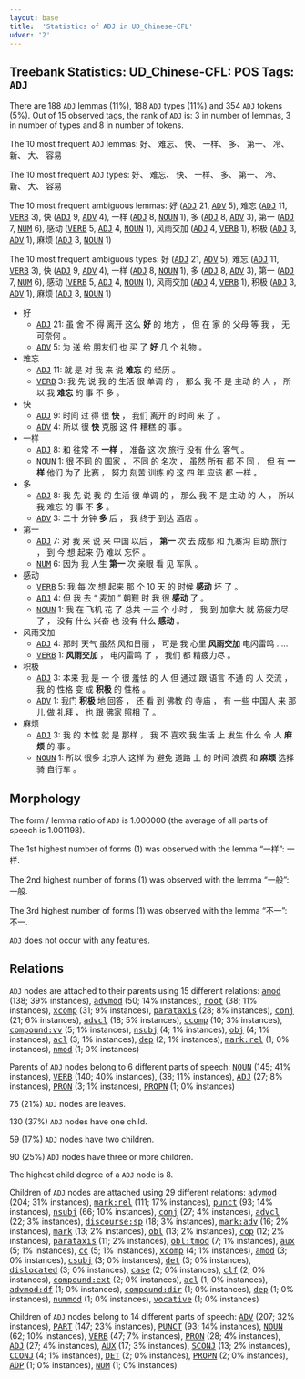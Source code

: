 ```yaml
---
layout: base
title:  'Statistics of ADJ in UD_Chinese-CFL'
udver: '2'
---
```


## Treebank Statistics: UD_Chinese-CFL: POS Tags: `ADJ`

There are 188 `ADJ` lemmas (11%), 188 `ADJ` types (11%) and 354 `ADJ` tokens (5%).
Out of 15 observed tags, the rank of `ADJ` is: 3 in number of lemmas, 3 in number of types and 8 in number of tokens.

The 10 most frequent `ADJ` lemmas: 好、 难忘、 快、 一样、 多、 第一、 冷、 新、 大、 容易

The 10 most frequent `ADJ` types:  好、 难忘、 快、 一样、 多、 第一、 冷、 新、 大、 容易

The 10 most frequent ambiguous lemmas: 好 (<tt><a href="zh_cfl-pos-ADJ.html">ADJ</a></tt> 21, <tt><a href="zh_cfl-pos-ADV.html">ADV</a></tt> 5), 难忘 (<tt><a href="zh_cfl-pos-ADJ.html">ADJ</a></tt> 11, <tt><a href="zh_cfl-pos-VERB.html">VERB</a></tt> 3), 快 (<tt><a href="zh_cfl-pos-ADJ.html">ADJ</a></tt> 9, <tt><a href="zh_cfl-pos-ADV.html">ADV</a></tt> 4), 一样 (<tt><a href="zh_cfl-pos-ADJ.html">ADJ</a></tt> 8, <tt><a href="zh_cfl-pos-NOUN.html">NOUN</a></tt> 1), 多 (<tt><a href="zh_cfl-pos-ADJ.html">ADJ</a></tt> 8, <tt><a href="zh_cfl-pos-ADV.html">ADV</a></tt> 3), 第一 (<tt><a href="zh_cfl-pos-ADJ.html">ADJ</a></tt> 7, <tt><a href="zh_cfl-pos-NUM.html">NUM</a></tt> 6), 感动 (<tt><a href="zh_cfl-pos-VERB.html">VERB</a></tt> 5, <tt><a href="zh_cfl-pos-ADJ.html">ADJ</a></tt> 4, <tt><a href="zh_cfl-pos-NOUN.html">NOUN</a></tt> 1), 风雨交加 (<tt><a href="zh_cfl-pos-ADJ.html">ADJ</a></tt> 4, <tt><a href="zh_cfl-pos-VERB.html">VERB</a></tt> 1), 积极 (<tt><a href="zh_cfl-pos-ADJ.html">ADJ</a></tt> 3, <tt><a href="zh_cfl-pos-ADV.html">ADV</a></tt> 1), 麻烦 (<tt><a href="zh_cfl-pos-ADJ.html">ADJ</a></tt> 3, <tt><a href="zh_cfl-pos-NOUN.html">NOUN</a></tt> 1)

The 10 most frequent ambiguous types:  好 (<tt><a href="zh_cfl-pos-ADJ.html">ADJ</a></tt> 21, <tt><a href="zh_cfl-pos-ADV.html">ADV</a></tt> 5), 难忘 (<tt><a href="zh_cfl-pos-ADJ.html">ADJ</a></tt> 11, <tt><a href="zh_cfl-pos-VERB.html">VERB</a></tt> 3), 快 (<tt><a href="zh_cfl-pos-ADJ.html">ADJ</a></tt> 9, <tt><a href="zh_cfl-pos-ADV.html">ADV</a></tt> 4), 一样 (<tt><a href="zh_cfl-pos-ADJ.html">ADJ</a></tt> 8, <tt><a href="zh_cfl-pos-NOUN.html">NOUN</a></tt> 1), 多 (<tt><a href="zh_cfl-pos-ADJ.html">ADJ</a></tt> 8, <tt><a href="zh_cfl-pos-ADV.html">ADV</a></tt> 3), 第一 (<tt><a href="zh_cfl-pos-ADJ.html">ADJ</a></tt> 7, <tt><a href="zh_cfl-pos-NUM.html">NUM</a></tt> 6), 感动 (<tt><a href="zh_cfl-pos-VERB.html">VERB</a></tt> 5, <tt><a href="zh_cfl-pos-ADJ.html">ADJ</a></tt> 4, <tt><a href="zh_cfl-pos-NOUN.html">NOUN</a></tt> 1), 风雨交加 (<tt><a href="zh_cfl-pos-ADJ.html">ADJ</a></tt> 4, <tt><a href="zh_cfl-pos-VERB.html">VERB</a></tt> 1), 积极 (<tt><a href="zh_cfl-pos-ADJ.html">ADJ</a></tt> 3, <tt><a href="zh_cfl-pos-ADV.html">ADV</a></tt> 1), 麻烦 (<tt><a href="zh_cfl-pos-ADJ.html">ADJ</a></tt> 3, <tt><a href="zh_cfl-pos-NOUN.html">NOUN</a></tt> 1)


* 好
  * <tt><a href="zh_cfl-pos-ADJ.html">ADJ</a></tt> 21: 虽 舍 不 得 离开 这么 <b>好</b> 的 地方 ， 但 在 家 的 父母 等 我 ， 无可奈何 。
  * <tt><a href="zh_cfl-pos-ADV.html">ADV</a></tt> 5: 为 送 给 朋友们 也 买 了 <b>好</b> 几 个 礼物 。
* 难忘
  * <tt><a href="zh_cfl-pos-ADJ.html">ADJ</a></tt> 11: 就 是 对 我 来 说 <b>难忘</b> 的 经历 。
  * <tt><a href="zh_cfl-pos-VERB.html">VERB</a></tt> 3: 我 先 说 我 的 生活 很 单调 的 ， 那么 我 不 是 主动 的 人 ， 所以 我 <b>难忘</b> 的 事 不 多 。
* 快
  * <tt><a href="zh_cfl-pos-ADJ.html">ADJ</a></tt> 9: 时间 过 得 很 <b>快</b> ， 我们 离开 的 时间 来 了 。
  * <tt><a href="zh_cfl-pos-ADV.html">ADV</a></tt> 4: 所以 很 <b>快</b> 克服 这 件 糟糕 的 事 。
* 一样
  * <tt><a href="zh_cfl-pos-ADJ.html">ADJ</a></tt> 8: 和 往常 不 <b>一样</b> ， 准备 这 次 旅行 没有 什么 客气 。
  * <tt><a href="zh_cfl-pos-NOUN.html">NOUN</a></tt> 1: 很 不同 的 国家 ， 不同 的 名次 ， 虽然 所有 都 不 同 ， 但 有 <b>一样</b> 他们 为了 比赛 ， 努力 刻苦 训练 的 这 四 年 应该 都 一样 。
* 多
  * <tt><a href="zh_cfl-pos-ADJ.html">ADJ</a></tt> 8: 我 先 说 我 的 生活 很 单调 的 ， 那么 我 不 是 主动 的 人 ， 所以 我 难忘 的 事 不 <b>多</b> 。
  * <tt><a href="zh_cfl-pos-ADV.html">ADV</a></tt> 3: 二十 分钟 <b>多</b> 后 ， 我 终于 到达 酒店 。
* 第一
  * <tt><a href="zh_cfl-pos-ADJ.html">ADJ</a></tt> 7: 对 我 来 说 来 中国 以后 ， <b>第一</b> 次 去 成都 和 九寨沟 自助 旅行 ， 到 今 想 起来 仍 难以 忘怀 。
  * <tt><a href="zh_cfl-pos-NUM.html">NUM</a></tt> 6: 因为 我 人生 <b>第一</b> 次 亲眼 看 见 军队 。
* 感动
  * <tt><a href="zh_cfl-pos-VERB.html">VERB</a></tt> 5: 我 每 次 想 起来 那 个 10 天 的 时候 <b>感动</b> 坏 了 。
  * <tt><a href="zh_cfl-pos-ADJ.html">ADJ</a></tt> 4: 但 我 去 “ 麦加 ” 朝觐 时 我 很 <b>感动</b> 了 。
  * <tt><a href="zh_cfl-pos-NOUN.html">NOUN</a></tt> 1: 我 在 飞机 花 了 总共 十三 个 小时 ， 我 到 加拿大 就 筋疲力尽 了 ， 没有 什么 兴奋 也 没有 什么 <b>感动</b> 。
* 风雨交加
  * <tt><a href="zh_cfl-pos-ADJ.html">ADJ</a></tt> 4: 那时 天气 虽然 风和日丽 ， 可是 我 心里 <b>风雨交加</b> 电闪雷鸣 .....
  * <tt><a href="zh_cfl-pos-VERB.html">VERB</a></tt> 1: <b>风雨交加</b> ， 电闪雷鸣 了 ， 我们 都 精疲力尽 。
* 积极
  * <tt><a href="zh_cfl-pos-ADJ.html">ADJ</a></tt> 3: 本来 我 是 一 个 很 羞怯 的 人 但 通过 跟 语言 不通 的 人 交流 ， 我 的 性格 变 成 <b>积极</b> 的 性格 。
  * <tt><a href="zh_cfl-pos-ADV.html">ADV</a></tt> 1: 我门 <b>积极</b> 地 回答 ， 还 看 到 佛教 的 寺庙 ， 有 一些 中国人 来 那儿 做 礼拜 ， 也 跟 佛家 照相 了 。
* 麻烦
  * <tt><a href="zh_cfl-pos-ADJ.html">ADJ</a></tt> 3: 我 的 本性 就 是 那样 ， 我 不 喜欢 我 生活 上 发生 什么 令 人 <b>麻烦</b> 的 事 。
  * <tt><a href="zh_cfl-pos-NOUN.html">NOUN</a></tt> 1: 所以 很多 北京人 这样 为 避免 道路 上 的 时间 浪费 和 <b>麻烦</b> 选择 骑 自行车 。

## Morphology

The form / lemma ratio of `ADJ` is 1.000000 (the average of all parts of speech is 1.001198).

The 1st highest number of forms (1) was observed with the lemma “一样”: 一样.

The 2nd highest number of forms (1) was observed with the lemma “一般”: 一般.

The 3rd highest number of forms (1) was observed with the lemma “不一”: 不一.

`ADJ` does not occur with any features.


## Relations

`ADJ` nodes are attached to their parents using 15 different relations: <tt><a href="zh_cfl-dep-amod.html">amod</a></tt> (138; 39% instances), <tt><a href="zh_cfl-dep-advmod.html">advmod</a></tt> (50; 14% instances), <tt><a href="zh_cfl-dep-root.html">root</a></tt> (38; 11% instances), <tt><a href="zh_cfl-dep-xcomp.html">xcomp</a></tt> (31; 9% instances), <tt><a href="zh_cfl-dep-parataxis.html">parataxis</a></tt> (28; 8% instances), <tt><a href="zh_cfl-dep-conj.html">conj</a></tt> (21; 6% instances), <tt><a href="zh_cfl-dep-advcl.html">advcl</a></tt> (18; 5% instances), <tt><a href="zh_cfl-dep-ccomp.html">ccomp</a></tt> (10; 3% instances), <tt><a href="zh_cfl-dep-compound-vv.html">compound:vv</a></tt> (5; 1% instances), <tt><a href="zh_cfl-dep-nsubj.html">nsubj</a></tt> (4; 1% instances), <tt><a href="zh_cfl-dep-obj.html">obj</a></tt> (4; 1% instances), <tt><a href="zh_cfl-dep-acl.html">acl</a></tt> (3; 1% instances), <tt><a href="zh_cfl-dep-dep.html">dep</a></tt> (2; 1% instances), <tt><a href="zh_cfl-dep-mark-rel.html">mark:rel</a></tt> (1; 0% instances), <tt><a href="zh_cfl-dep-nmod.html">nmod</a></tt> (1; 0% instances)

Parents of `ADJ` nodes belong to 6 different parts of speech: <tt><a href="zh_cfl-pos-NOUN.html">NOUN</a></tt> (145; 41% instances), <tt><a href="zh_cfl-pos-VERB.html">VERB</a></tt> (140; 40% instances),  (38; 11% instances), <tt><a href="zh_cfl-pos-ADJ.html">ADJ</a></tt> (27; 8% instances), <tt><a href="zh_cfl-pos-PRON.html">PRON</a></tt> (3; 1% instances), <tt><a href="zh_cfl-pos-PROPN.html">PROPN</a></tt> (1; 0% instances)

75 (21%) `ADJ` nodes are leaves.

130 (37%) `ADJ` nodes have one child.

59 (17%) `ADJ` nodes have two children.

90 (25%) `ADJ` nodes have three or more children.

The highest child degree of a `ADJ` node is 8.

Children of `ADJ` nodes are attached using 29 different relations: <tt><a href="zh_cfl-dep-advmod.html">advmod</a></tt> (204; 31% instances), <tt><a href="zh_cfl-dep-mark-rel.html">mark:rel</a></tt> (111; 17% instances), <tt><a href="zh_cfl-dep-punct.html">punct</a></tt> (93; 14% instances), <tt><a href="zh_cfl-dep-nsubj.html">nsubj</a></tt> (66; 10% instances), <tt><a href="zh_cfl-dep-conj.html">conj</a></tt> (27; 4% instances), <tt><a href="zh_cfl-dep-advcl.html">advcl</a></tt> (22; 3% instances), <tt><a href="zh_cfl-dep-discourse-sp.html">discourse:sp</a></tt> (18; 3% instances), <tt><a href="zh_cfl-dep-mark-adv.html">mark:adv</a></tt> (16; 2% instances), <tt><a href="zh_cfl-dep-mark.html">mark</a></tt> (13; 2% instances), <tt><a href="zh_cfl-dep-obl.html">obl</a></tt> (13; 2% instances), <tt><a href="zh_cfl-dep-cop.html">cop</a></tt> (12; 2% instances), <tt><a href="zh_cfl-dep-parataxis.html">parataxis</a></tt> (11; 2% instances), <tt><a href="zh_cfl-dep-obl-tmod.html">obl:tmod</a></tt> (7; 1% instances), <tt><a href="zh_cfl-dep-aux.html">aux</a></tt> (5; 1% instances), <tt><a href="zh_cfl-dep-cc.html">cc</a></tt> (5; 1% instances), <tt><a href="zh_cfl-dep-xcomp.html">xcomp</a></tt> (4; 1% instances), <tt><a href="zh_cfl-dep-amod.html">amod</a></tt> (3; 0% instances), <tt><a href="zh_cfl-dep-csubj.html">csubj</a></tt> (3; 0% instances), <tt><a href="zh_cfl-dep-det.html">det</a></tt> (3; 0% instances), <tt><a href="zh_cfl-dep-dislocated.html">dislocated</a></tt> (3; 0% instances), <tt><a href="zh_cfl-dep-case.html">case</a></tt> (2; 0% instances), <tt><a href="zh_cfl-dep-clf.html">clf</a></tt> (2; 0% instances), <tt><a href="zh_cfl-dep-compound-ext.html">compound:ext</a></tt> (2; 0% instances), <tt><a href="zh_cfl-dep-acl.html">acl</a></tt> (1; 0% instances), <tt><a href="zh_cfl-dep-advmod-df.html">advmod:df</a></tt> (1; 0% instances), <tt><a href="zh_cfl-dep-compound-dir.html">compound:dir</a></tt> (1; 0% instances), <tt><a href="zh_cfl-dep-dep.html">dep</a></tt> (1; 0% instances), <tt><a href="zh_cfl-dep-nummod.html">nummod</a></tt> (1; 0% instances), <tt><a href="zh_cfl-dep-vocative.html">vocative</a></tt> (1; 0% instances)

Children of `ADJ` nodes belong to 14 different parts of speech: <tt><a href="zh_cfl-pos-ADV.html">ADV</a></tt> (207; 32% instances), <tt><a href="zh_cfl-pos-PART.html">PART</a></tt> (147; 23% instances), <tt><a href="zh_cfl-pos-PUNCT.html">PUNCT</a></tt> (93; 14% instances), <tt><a href="zh_cfl-pos-NOUN.html">NOUN</a></tt> (62; 10% instances), <tt><a href="zh_cfl-pos-VERB.html">VERB</a></tt> (47; 7% instances), <tt><a href="zh_cfl-pos-PRON.html">PRON</a></tt> (28; 4% instances), <tt><a href="zh_cfl-pos-ADJ.html">ADJ</a></tt> (27; 4% instances), <tt><a href="zh_cfl-pos-AUX.html">AUX</a></tt> (17; 3% instances), <tt><a href="zh_cfl-pos-SCONJ.html">SCONJ</a></tt> (13; 2% instances), <tt><a href="zh_cfl-pos-CCONJ.html">CCONJ</a></tt> (4; 1% instances), <tt><a href="zh_cfl-pos-DET.html">DET</a></tt> (2; 0% instances), <tt><a href="zh_cfl-pos-PROPN.html">PROPN</a></tt> (2; 0% instances), <tt><a href="zh_cfl-pos-ADP.html">ADP</a></tt> (1; 0% instances), <tt><a href="zh_cfl-pos-NUM.html">NUM</a></tt> (1; 0% instances)

